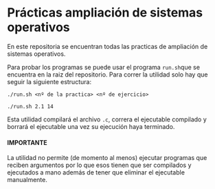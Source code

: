 # Prácticas ampliación de sistemas operativos
En este repositoria se encuentran todas las practicas de ampliación de sistemas operativos.

Para probar los programas se puede usar el programa `run.sh`que se encuentra en la raiz del repositorio. Para correr la utilidad solo hay que seguir la siguiente estructura:
```console
./run.sh <nº de la practica> <nº de ejercicio>
```
```console
./run.sh 2.1 14
```
Esta utilidad compilará el archivo `.c`, correra el ejecutable compilado y borrará el ejecutable una vez su ejecución haya terminado.

#### IMPORTANTE
La utilidad no permite (de momento al menos) ejecutar programas que reciben argumentos por lo que esos tienen que ser compilados y ejecutados a mano además de tener que eliminar el ejecutable manualmente.
